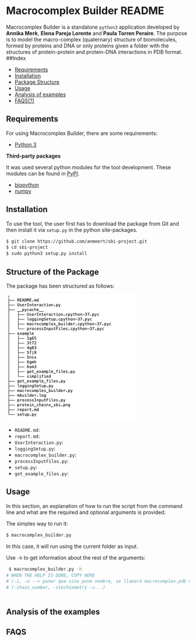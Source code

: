 # Macrocomplex Builder README
Macrocomplex Builder is a standalone `python3` application developed by **Annika Merk**, **Elena Pareja Lorente** and **Paula Torren Peraire**. The purpose is to model the macro-complex (quaternary) structure of biomolecules, formed by proteins and DNA or only proteins given a folder with the structures of protein-protein and protein-DNA interactions in PDB format. 
##Index


- [Requirements](#Requirements)
- [Installation](#Installation)
- [Package Structure](#Structure-of-the-Package)
- [Usage](#Usage)
- [Analysis of examples](#analysis-of-the-examples)
- [FAQS(?)](#FAQS)




## Requirements
For using Macrocomplex Builder, there are some requirements:

* [Python 3](https://www.python.org/)

**Third-party packages**

It was used several python modules for the tool development. These modules can be found in [PyPI](https://pypi.org/). 

* [biopython](https://pypi.org/project/biopython/)
* [numpy](https://pypi.org/project/numpy/)
<!--Preguntar si usamos algún paquete de estos más - no se si argparse y logging hay que ponerlo aquí. No me acuerdo si hacia falta instalarselo con PyPI-->


## Installation

To use the tool, the user first has to download the package from Git and then install it via `setup.py` in the python site-packages.

 ```bash
 $ git clone https://github.com/anmeert/sbi-project.git
 $ cd sbi-project
 $ sudo python3 setup.py install
 ``` 
## Structure of the Package
The package has been structured as follows:
<!--ASK ANNI, MAYBE THERE IS A BETTER WAY-->

![Tree](tree.png)

* `README.md`: 
* `report.md`:
* `UserInteraction.py`:
* `loggingSetup.py`:
* `macrocomplex_builder.py`:
* `processInputFiles.py`:
* `setup.py`:
* `get_example_files.py`:

## Usage

In this section, an explanation of how to run the script from the command line and what are the required and optional arguments is provided. 

The simples way to run it:

 ```bash
 $ macrocomplex_builder.py
 ```
In this case, it will run using the current folder as input. 

Use `-h` to get information about the rest of the arguments: 

```bash
 $ macrocomplex_builder.py -h 
# WHEN THE HELP IS DONE, COPY HERE 
# (-i, -o --> poner que sino pone nombre, se llamará macrocomplex.pdb modificar)
# (-chain_number, -stechiometry -v...)
 
```
## Analysis of the examples

## FAQS





